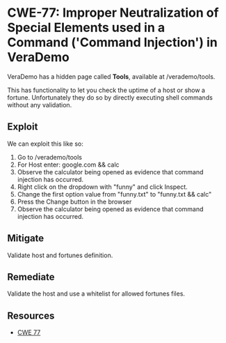 CWE-77: Improper Neutralization of Special Elements used in a Command ('Command Injection') in VeraDemo
=======================================================================================================

VeraDemo has a hidden page called **Tools**, available at /verademo/tools.

This has functionality to let you check the uptime of a host or show a fortune.
Unfortunately they do so by directly executing shell commands without any validation.

Exploit
-------
We can exploit this like so:
1. Go to /verademo/tools
2. For Host enter: google.com && calc
3. Observe the calculator being opened as evidence that command injection has occurred.
4. Right click on the dropdown with "funny" and click Inspect.
5. Change the first option value from "funny.txt" to "funny.txt && calc"
6. Press the Change button in the browser
7. Observe the calculator being opened as evidence that command injection has occurred.

Mitigate
--------
Validate host and fortunes definition.

Remediate
---------
Validate the host and use a whitelist for allowed fortunes files.

Resources
---------
* [CWE 77](https://cwe.mitre.org/data/definitions/77.html)